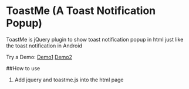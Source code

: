 # ToastMe (A Toast Notification Popup)
ToastMe is jQuery plugin to show toast notification popup in html just like the toast notification in Android 

Try a Demo:
[Demo1](https://rawgit.com/npnm/ToastMe/master/examples/toast-popup-demo.html)
[Demo2](https://rawgit.com/npnm/ToastMe/master/examples/toast-popup-demo2.html)

##How to use

1. Add jquery and toastme.js into the html page
   <script src="http://code.jquery.com/jquery-2.2.0.min.js"></script>
    <script src="toast-popup/js/toast-notification-popup.js"></script>

